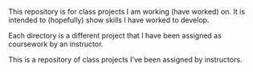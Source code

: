 This repository is for class projects I am working (have worked) on. It is intended to (hopefully) show skills I have worked to develop.

Each directory is a different project that I have been assigned as coursework by an instructor.

This is a repository of class projects I've been assigned by instructors.